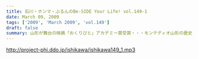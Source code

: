 ```yaml
---
title: 石川・ホンマ・ぶるんのBe-SIDE Your Life! vol.149-1
date: March 09, 2009
tags: ['2009', 'March 2009', 'vol.149']
draft: false
summary: 山形が舞台の映画「おくりびと」アカデミー賞受賞・・・モンテディオ山形の歴史的大勝利・・・そして、山形県民のパーソナリティーが大活躍中のポッドキャストもある事実！NAMAE
---
```


http://project-phi.ddo.jp/ishikawa/ishikawa149_1.mp3
